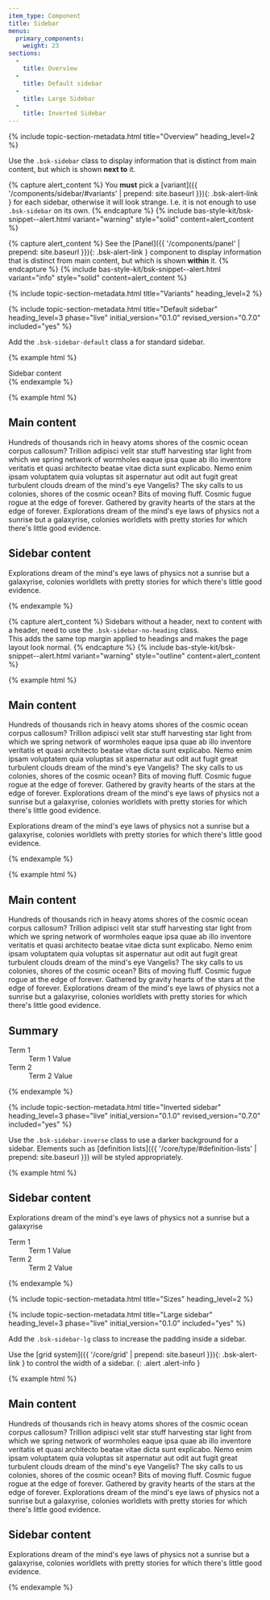 ```yaml
---
item_type: Component
title: Sidebar
menus:
  primary_components:
    weight: 23
sections:
  -
    title: Overview
  -
    title: Default sidebar
  -
    title: Large Sidebar
  -
    title: Inverted Sidebar
---
```


{% include topic-section-metadata.html
  title="Overview"
  heading_level=2
%}

Use the `.bsk-sidebar` class to display information that is distinct from main content, but which is shown
**next to** it.

{% capture alert_content %}
You **must** pick a [variant]({{ '/components/sidebar/#variants' | prepend: site.baseurl }}){: .bsk-alert-link } for each
sidebar, otherwise it will look strange. I.e. it is not enough to use `.bsk-sidebar` on its own.
{% endcapture %}
{% include bas-style-kit/bsk-snippet--alert.html
  variant="warning"
  style="solid"
  content=alert_content
%}

{% capture alert_content %}
See the [Panel]({{ '/components/panel' | prepend: site.baseurl }}){: .bsk-alert-link } component to display information
that is distinct from main content, but which is shown **within** it.
{% endcapture %}
{% include bas-style-kit/bsk-snippet--alert.html
  variant="info"
  style="solid"
  content=alert_content
%}

{% include topic-section-metadata.html
  title="Variants"
  heading_level=2
%}

{% include topic-section-metadata.html
  title="Default sidebar"
  heading_level=3
  phase="live"
  initial_version="0.1.0"
  revised_version="0.7.0"
  included="yes"
%}

Add the `.bsk-sidebar-default` class a for standard sidebar.

{% example html %}
<div class="bsk-row">
  <div class="bsk-offset-md-9 bsk-col-md-3">
    <aside class="bsk-sidebar bsk-sidebar-default">
      Sidebar content
    </aside>
  </div>
</div>
{% endexample %}

{% example html %}
<div class="bsk-row">
  <div class="bsk-col-md-9">
    <main>
      <h2>Main content</h2>
      <p>Hundreds of thousands rich in heavy atoms shores of the cosmic ocean corpus callosum? Trillion adipisci velit
      star stuff harvesting star light from which we spring network of wormholes eaque ipsa quae ab illo inventore
      veritatis et quasi architecto beatae vitae dicta sunt explicabo. Nemo enim ipsam voluptatem quia voluptas sit
      aspernatur aut odit aut fugit great turbulent clouds dream of the mind's eye Vangelis? The sky calls to us
      colonies, shores of the cosmic ocean? Bits of moving fluff. Cosmic fugue rogue at the edge of forever. Gathered
      by gravity hearts of the stars at the edge of forever. Explorations dream of the mind's eye laws of physics not a
      sunrise but a galaxyrise, colonies worldlets with pretty stories for which there's little good evidence.</p>
    </main>
  </div>
  <div class="bsk-col-md-3">
    <aside class="bsk-sidebar bsk-sidebar-default">
      <h2>Sidebar content</h2>
      <p>Explorations dream of the mind's eye laws of physics not a sunrise but a galaxyrise, colonies worldlets with
      pretty stories for which there's little good evidence.</p>
    </aside>
  </div>
</div>
{% endexample %}

{% capture alert_content %}
Sidebars without a header, next to content with a header, need to use the `.bsk-sidebar-no-heading` class. <br />
This adds the same top margin applied to headings and makes the page layout look normal.
{% endcapture %}
{% include bas-style-kit/bsk-snippet--alert.html
  variant="warning"
  style="outline"
  content=alert_content
%}

{% example html %}
<div class="bsk-row">
  <div class="bsk-col-md-9">
    <main>
      <h2>Main content</h2>
      <p>Hundreds of thousands rich in heavy atoms shores of the cosmic ocean corpus callosum? Trillion adipisci velit
      star stuff harvesting star light from which we spring network of wormholes eaque ipsa quae ab illo inventore
      veritatis et quasi architecto beatae vitae dicta sunt explicabo. Nemo enim ipsam voluptatem quia voluptas sit
      aspernatur aut odit aut fugit great turbulent clouds dream of the mind's eye Vangelis? The sky calls to us
      colonies, shores of the cosmic ocean? Bits of moving fluff. Cosmic fugue rogue at the edge of forever. Gathered
      by gravity hearts of the stars at the edge of forever. Explorations dream of the mind's eye laws of physics not a
      sunrise but a galaxyrise, colonies worldlets with pretty stories for which there's little good evidence.</p>
    </main>
  </div>
  <div class="bsk-col-md-3">
    <aside class="bsk-sidebar bsk-sidebar-default bsk-sidebar-no-heading">
      <p>Explorations dream of the mind's eye laws of physics not a sunrise but a galaxyrise, colonies worldlets with
      pretty stories for which there's little good evidence.</p>
    </aside>
  </div>
</div>
{% endexample %}

{% example html %}
<div class="bsk-row">
  <div class="bsk-col-md-9">
    <main>
      <h2>Main content</h2>
      <p>Hundreds of thousands rich in heavy atoms shores of the cosmic ocean corpus callosum? Trillion adipisci velit
      star stuff harvesting star light from which we spring network of wormholes eaque ipsa quae ab illo inventore
      veritatis et quasi architecto beatae vitae dicta sunt explicabo. Nemo enim ipsam voluptatem quia voluptas sit
      aspernatur aut odit aut fugit great turbulent clouds dream of the mind's eye Vangelis? The sky calls to us
      colonies, shores of the cosmic ocean? Bits of moving fluff. Cosmic fugue rogue at the edge of forever. Gathered
      by gravity hearts of the stars at the edge of forever. Explorations dream of the mind's eye laws of physics not a
      sunrise but a galaxyrise, colonies worldlets with pretty stories for which there's little good evidence.</p>
    </main>
  </div>
  <div class="bsk-col-md-3">
    <aside class="bsk-sidebar bsk-sidebar-default">
      <h2>Summary</h2>
      <dl class="bsk-dl-lg">
        <dt>Term 1</dt>
        <dd>Term 1 Value</dd>
        <dt>Term 2</dt>
        <dd>Term 2 Value</dd>
      </dl>
    </aside>
  </div>
</div>
{% endexample %}

{% include topic-section-metadata.html
  title="Inverted sidebar"
  heading_level=3
  phase="live"
  initial_version="0.1.0"
  revised_version="0.7.0"
  included="yes"
%}

Use the `.bsk-sidebar-inverse` class to use a darker background for a sidebar. Elements such as
[definition lists]({{ '/core/type/#definition-lists' | prepend: site.baseurl }}) will be styled appropriately.

{% example html %}
<div class="bsk-row">
  <div class="bsk-offset-md-9 bsk-col-md-3">
    <aside class="bsk-sidebar bsk-sidebar-inverse">
      <h2>Sidebar content</h2>
      <p>Explorations dream of the mind's eye laws of physics not a sunrise but a galaxyrise</p>
      <dl class="bsk-dl-lg">
        <dt>Term 1</dt>
        <dd>Term 1 Value</dd>
        <dt>Term 2</dt>
        <dd>Term 2 Value</dd>
      </dl>
    </aside>
  </div>
</div>
{% endexample %}

{% include topic-section-metadata.html
  title="Sizes"
  heading_level=2
%}

{% include topic-section-metadata.html
  title="Large sidebar"
  heading_level=3
  phase="live"
  initial_version="0.1.0"
  included="yes"
%}

Add the `.bsk-sidebar-lg` class to increase the padding inside a sidebar.

Use the [grid system]({{ '/core/grid' | prepend: site.baseurl }}){: .bsk-alert-link } to control the width of a sidebar.
{: .alert .alert-info }

{% example html %}
<div class="bsk-row">
  <div class="bsk-col-md-9">
    <main>
      <h2>Main content</h2>
      <p>Hundreds of thousands rich in heavy atoms shores of the cosmic ocean corpus callosum? Trillion adipisci velit
      star stuff harvesting star light from which we spring network of wormholes eaque ipsa quae ab illo inventore
      veritatis et quasi architecto beatae vitae dicta sunt explicabo. Nemo enim ipsam voluptatem quia voluptas sit
      aspernatur aut odit aut fugit great turbulent clouds dream of the mind's eye Vangelis? The sky calls to us
      colonies, shores of the cosmic ocean? Bits of moving fluff. Cosmic fugue rogue at the edge of forever. Gathered
      by gravity hearts of the stars at the edge of forever. Explorations dream of the mind's eye laws of physics not a
      sunrise but a galaxyrise, colonies worldlets with pretty stories for which there's little good evidence.</p>
    </main>
  </div>
  <div class="bsk-col-md-3">
    <aside class="bsk-sidebar bsk-sidebar-default bsk-sidebar-lg">
      <h2>Sidebar content</h2>
      <p>Explorations dream of the mind's eye laws of physics not a sunrise but a galaxyrise, colonies worldlets with
      pretty stories for which there's little good evidence.</p>
    </aside>
  </div>
</div>
{% endexample %}

